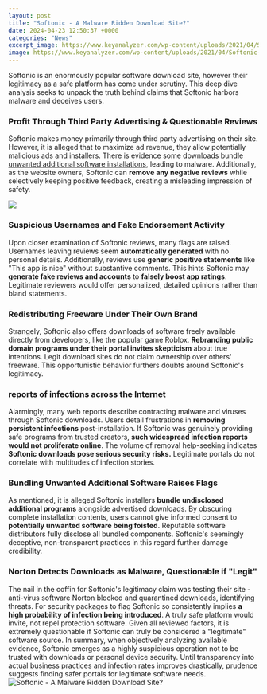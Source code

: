 ```yaml
---
layout: post
title: "Softonic - A Malware Ridden Download Site?"
date: 2024-04-23 12:50:37 +0000
categories: "News"
excerpt_image: https://www.keyanalyzer.com/wp-content/uploads/2021/04/Softonic-1024x490.png
image: https://www.keyanalyzer.com/wp-content/uploads/2021/04/Softonic-1024x490.png
---
```


Softonic is an enormously popular software download site, however their legitimacy as a safe platform has come under scrutiny. This deep dive analysis seeks to unpack the truth behind claims that Softonic harbors malware and deceives users.
### Profit Through Third Party Advertising & Questionable Reviews  
Softonic makes money primarily through third party advertising on their site. However, it is alleged that to maximize ad revenue, they allow potentially malicious ads and installers. There is evidence some downloads bundle [unwanted additional software installations](https://store.fi.io.vn/funny-video-gamer-xmas-i-paused-my-game-to-be-here-christmas-24/men&), leading to malware. Additionally, as the website owners, Softonic can **remove any negative reviews** while selectively keeping positive feedback, creating a misleading impression of safety. 

![](http://www.redeszone.net/app/uploads/2013/08/softonic_downloader_malware_foto_14.png)
### Suspicious Usernames and Fake Endorsement Activity
Upon closer examination of Softonic reviews, many flags are raised. Usernames leaving reviews seem **automatically generated** with no personal details. Additionally, reviews use **generic positive statements** like "This app is nice" without substantive comments. This hints Softonic may **generate fake reviews and accounts** to **falsely boost app ratings**. Legitimate reviewers would offer personalized, detailed opinions rather than bland statements.
### Redistributing Freeware Under Their Own Brand
Strangely, Softonic also offers downloads of software freely available directly from developers, like the popular game Roblox. **Rebranding public domain programs under their portal invites skepticism** about true intentions. Legit download sites do not claim ownership over others' freeware. This opportunistic behavior furthers doubts around Softonic's legitimacy.
### reports of infections across the Internet
Alarmingly, many web reports describe contracting malware and viruses through Softonic downloads. Users detail frustrations in **removing persistent infections** post-installation. If Softonic was genuinely providing safe programs from trusted creators, **such widespread infection reports would not proliferate online**. The volume of removal help-seeking indicates **Softonic downloads pose serious security risks.** Legitimate portals do not correlate with multitudes of infection stories.
### Bundling Unwanted Additional Software Raises Flags  
As mentioned, it is alleged Softonic installers **bundle undisclosed additional programs** alongside advertised downloads. By obscuring complete installation contents, users cannot give informed consent to **potentially unwanted software being foisted**. Reputable software distributors fully disclose all bundled components. Softonic's seemingly deceptive, non-transparent practices in this regard further damage credibility.
### Norton Detects Downloads as Malware, Questionable if "Legit" 
The nail in the coffin for Softonic's legitimacy claim was testing their site - anti-virus software Norton blocked and quarantined downloads, identifying threats. For security packages to flag Softonic so consistently implies **a high probability of infection being introduced**. A truly safe platform would invite, not repel protection software. Given all reviewed factors, it is extremely questionable if Softonic can truly be considered a "legitimate" software source.
In summary, when objectively analyzing available evidence, Softonic emerges as a highly suspicious operation not to be trusted with downloads or personal device security. Until transparency into actual business practices and infection rates improves drastically, prudence suggests finding safer portals for legitimate software needs.
![Softonic - A Malware Ridden Download Site?](https://www.keyanalyzer.com/wp-content/uploads/2021/04/Softonic-1024x490.png)